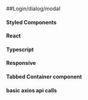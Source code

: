 ##Login/dialog/modal
#### Styled Components
#### React
#### Typescript
#### Responsive
#### Tabbed Container component
#### basic axios api calls